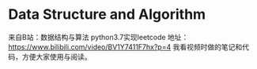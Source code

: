 # Data Structure and Algorithm
来自B站：数据结构与算法 python3.7实现leetcode
地址： https://www.bilibili.com/video/BV1Y7411F7hx?p=4
我看视频时做的笔记和代码，方便大家使用与阅读。
